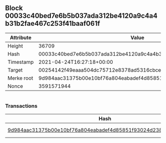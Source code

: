 ## Block 00033c40bed7e6b5b037ada312be4120a9c4a4b31b2fae467c253f41baaf061f

Attribute | Value
--- | ---
Height | 36709
Hash | 00033c40bed7e6b5b037ada312be4120a9c4a4b31b2fae467c253f41baaf061f
Timestamp | 2021-04-24T16:27:18+00:00
Target | 00254142f49eaaa504dc75712e8378ad5316cbcead634704b3734b6271167cc4
Merke root | 9d984aac31375b00e10bf76a804eabadef4d85851f93024d238cd115a30e63e1
Nonce | 3591571944

```

```

### Transactions

Hash | Amount
--- | ---
[9d984aac31375b00e10bf76a804eabadef4d85851f93024d238cd115a30e63e1](9d984aac31375b00e10bf76a804eabadef4d85851f93024d238cd115a30e63e1.md) | 10.00000000 SKEPTI 
